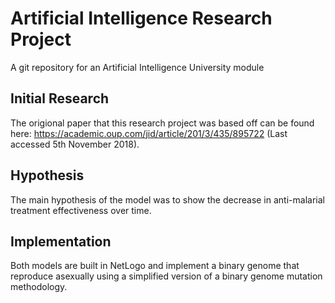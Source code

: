 # Artificial Intelligence Research Project 
A git repository for an Artificial Intelligence University module
## Initial Research
The origional paper that this research project was based off can be found here: https://academic.oup.com/jid/article/201/3/435/895722 (Last accessed 5th November 2018).
## Hypothesis 
The main hypothesis of the model was to show the decrease in anti-malarial treatment effectiveness over time.
## Implementation
Both models are built in NetLogo and implement a binary genome that reproduce asexually using a simplified version of a binary genome mutation methodology.
